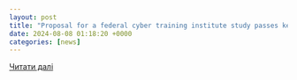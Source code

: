 ```yaml
---
layout: post
title: "Proposal for a federal cyber training institute study passes key Senate committee - Nextgov/FCW"
date: 2024-08-08 01:18:20 +0000
categories: [news]
---
```


[Читати далі](https://www.nextgov.com/cybersecurity/2024/08/proposal-federal-cyber-training-institute-study-passes-key-senate-committee/398639/?oref=ng-skybox-hp)
